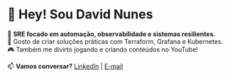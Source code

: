 # 👋 Hey! Sou David Nunes 

🚀 **SRE focado em automação, observabilidade e sistemas resilientes.**  
🔧 Gosto de criar soluções práticas com Terraform, Grafana e Kubernetes.  
🎮 Também me divirto jogando e criando conteúdos no YouTube!  

📫 **Vamos conversar?** [LinkedIn](https://www.linkedin.com/in/davidnuneslima) | [E-mail](mailto:davidnuneslima@gmail.com)  

